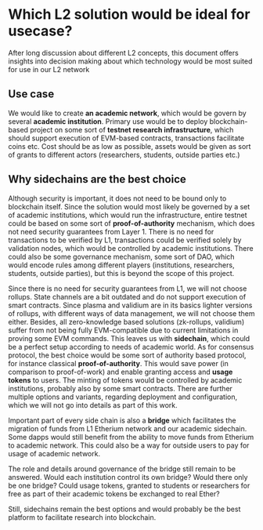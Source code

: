 # Which L2 solution would be ideal for usecase?

After long discussion about different L2 concepts, this document offers insights into decision making about which technology would be most suited for use in our L2 network

## Use case
We would like to create **an academic network**, which would be govern by several **academic institution**. Primary use would be to deploy blockchain-based project on some sort of **testnet research infrastructure**, which should support execution of EVM-based contracts, transactions facilitate coins etc. Cost should be as low as possible, assets would be given as sort of grants to different actors (researchers, students, outside parties etc.)

## Why sidechains are the best choice
Although security is important, it does not need to be bound only to blockchain itself. Since the solution would most likely be governed by a set of academic institutions, which would run the infrastructure, entire testnet could be based on some sort of **proof-of-authority** mechanism, which does not need security guarantees from Layer 1. There is no need for transactions to be verified by L1, transactions could be verified solely by validation nodes, which would be controlled by academic institutions. There could also be some governance mechanism, some sort of DAO, which would encode rules among different players (institutions, researchers, students, outside parties), but this is beyond the scope of this project.

Since there is no need for security guarantees from L1, we will not choose rollups. State channels are a bit outdated and do not support execution of smart contracts. Since plasma and validium are in its basics lighter versions of rollups, with different ways of data management, we will not choose them either. Besides, all zero-knowledge based solutions (zk-rollups, validium) suffer from not being fully EVM-compatible due to current limitations in proving some EVM commands. This leaves us with **sidechain**, which could be a perfect setup according to needs of academic world. As for consensus protocol, the best choice would be some sort of authority based protocol, for instance classical **proof-of-authority**. This would save power (in comparison to proof-of-work) and enable granting access and **usage tokens** to users. The minting of tokens would be controlled by academic institutions, probably also by some smart contracts. There are further multiple options and variants, regarding deployment and configuration, which we will not go into details as part of this work.

Important part of every side chain is also a **bridge** which facilitates the migration of funds from L1 Etherium network and our academic sidechain. Some dapps would still benefit from the ability to move funds from Etherium to academic network. This could also be a way for outside users to pay for usage of academic network.

The role and details around governance of the bridge still remain to be answered. Would each institution control its own bridge? Would there only be one bridge? Could usage tokens, granted to students or researchers for free as part of their academic tokens be exchanged to real Ether?

Still, sidechains remain the best options and would probably be the best platform to facilitate research into blockchain.


